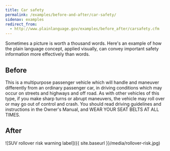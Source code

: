 ```yaml
---
title: Car safety
permalink: /examples/before-and-after/car-safety/
sidenav: examples
redirect_from:
  - http://www.plainlanguage.gov/examples/before_after/carsafety.cfm
---
```


Sometimes a picture is worth a thousand words. Here's an example of how the plain language concept, applied visually, can convey important safety information more effectively than words.

## Before

This is a multipurpose passenger vehicle which will handle and maneuver differently from an ordinary passenger car, in driving conditions which may occur on streets and highways and off road. As with other vehicles of this type, if you make sharp turns or abrupt maneuvers, the vehicle may roll over or may go out of control and crash. You should read driving guidelines and instructions in the Owner's Manual, and WEAR YOUR SEAT BELTS AT ALL TIMES.

## After

![SUV rollover risk warning label]({{ site.baseurl }}/media/rollover-risk.jpg)
